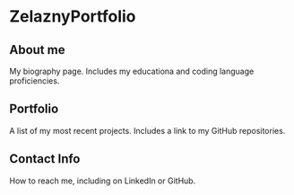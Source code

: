 # ZelaznyPortfolio

## About me
My biography page. Includes my educationa and coding language proficiencies.

## Portfolio
A list of my most recent projects. Includes a link to my GitHub repositories.

## Contact Info
How to reach me, including on LinkedIn or GitHub.
